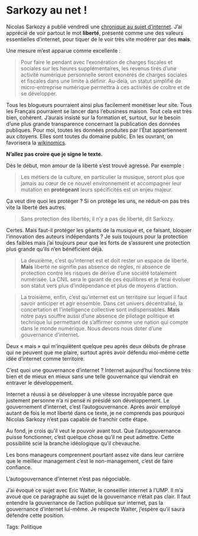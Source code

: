 # Sarkozy au net !

Nicolas Sarkozy a publié vendredi une [chronique au sujet d’internet](http://www.journaldunet.com/diaporama/070420-net-nicolas-sarkozy-france-ere-numerique/index.shtml). J’ai apprécié de voir partout le mot **liberté**, présenté comme une des valeurs essentielles d’internet, pour tiquer de le voir très vite modérer par des **mais**.

Une mesure m’est apparue comme excellente :

> Pour faire le pendant avec l’exonération de charges fiscales et sociales sur les heures supplémentaires, les revenus tirés d’une activité numérique personnelle seront exonérés de charges sociales et fiscales dans une limite à définir. Au-delà, un statut simplifié de micro-entreprise numérique permettra à ces activités de croître et de se développer.

Tous les blogueurs pourraient ainsi plus facilement monétiser leur site. Tous les Français pourraient se lancer dans l’ebusiness maison. Tout cela est très bien, cohérent. J’aurais insisté sur la formation et, surtout, sur le besoin d’une plus grande transparence concernant la publication des données publiques. Pour moi, toutes les données produites par l’État appartiennent aux citoyens. Elles sont toutes du domaine public. En les ouvrant, on favorisera la [wikinomics](http://blog.tcrouzet.com/2007/01/09/wikinomics/).

**N’allez pas croire que je signe le texte.**

Dès le début, mon amour de la liberté s’est trouvé agressé. Par exemple :

> Les métiers de la culture, en particulier la musique, seront plus que jamais au cœur de ce nouvel environnement et accompagner leur mutation en **protégeant** leurs spécificités est un enjeu majeur.

Ça veut dire quoi les protéger ? Si on protège les uns, ne réduit-on pas très vite la liberté des autres.

> Sans protection des libertés, il n’y a pas de liberté, dit Sarkozy.

Certes. Mais faut-il protéger les géants de la musique et, ce faisant, bloquer l’innovation des auteurs indépendants ? Je suis toujours pour la protection des faibles mais j’ai toujours peur que les forts de s’assurent une protection plus grande qu’ils n’en bénéficient déjà.

> La deuxième, c’est qu’internet est et doit rester un espace de liberté. **Mais** liberté ne signifie pas absence de règles, ni absence de protection contre les risques de dérive d’une société totalement numérisée. La CNIL sera le garant de ces équilibres et je ferai évoluer son statut vers plus d’indépendance et plus de moyens d’action.

> La troisième, enfin, c’est qu’internet est un territoire sur lequel il faut savoir anticiper et agir ensemble. Dans cet univers décentralisé, la concertation et l’intelligence collective sont indispensables. **Mais** notre pays souffre aussi d’une absence de pilotage politique et technique lui permettant de s’affirmer comme une nation qui compte dans le monde numérique. Nous devons nous doter d’une gouvernance d’internet.

Deux « mais » qui m’inquiètent quelque peu après deux débuts de phrase qui ne peuvent que me plaire, surtout après avoir défendu moi-même cette idée d’internet comme territoire.

C’est quoi une gouvernance d’internet ? Internet aujourd’hui fonctionne très bien et de mieux en mieux sans une telle gouvernance qui viendrait en entraver le développement.

Internet a réussi à se développer à une vitesse incroyable parce que justement personne n’a ni pensé ni présidé son développement. Le gouvernement d’internet, c’est l’autogouvernance. Après avoir employé autant de fois le mot liberté dans ce texte, je ne comprends pas pourquoi Nicolas Sarkozy n’est pas capable de franchir cette étape.

Au fond, je crois qu’il veut le pouvoir avant tout. Que l’autogouvernance puisse fonctionner, c’est quelque chose qu’il ne peut admettre. Cette possibilité scie la branche idéologique qu’il chevauche.

Les bons manageurs comprennent pourtant assez vite dans leur carrière que le meilleur management c’est le non-management, c’est de faire confiance.

L’autogouvernance d’internet n’est pas négociable.

J’ai évoqué ce sujet avec Eric Walter, le conseiller internet à l’UMP. Il m’a avoué que ce paragraphe au sujet de la gouvernance n’était pas clair. Il faut entendre la gouvernance de l’action publique sur internet, pas la gouvernance d’internet lui-même. Je respecte Walter, j’espère qu’il saura défendre cette position.

Tags: Politique
